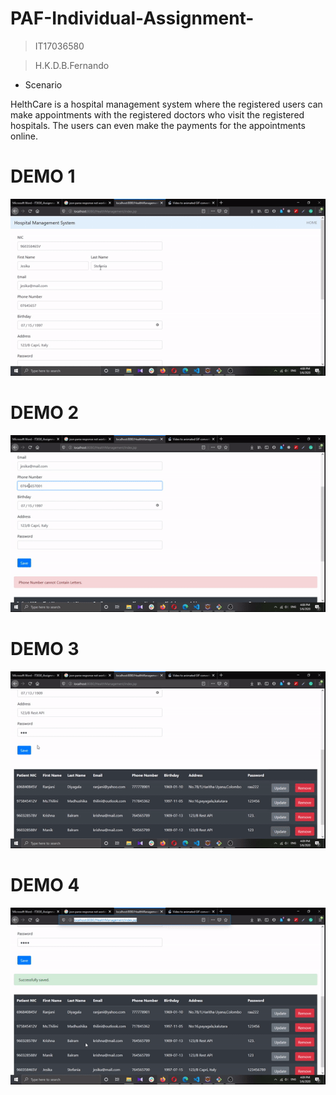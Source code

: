 # PAF-Individual-Assignment-

>  IT17036580

>  H.K.D.B.Fernando

- Scenario 

HelthCare is a hospital management system where the registered users can make appointments with the registered doctors who visit the registered hospitals. The users can even make the payments for the appointments online.

# DEMO 1

![](Images/ezgif.com-optimize.gif)

# DEMO 2

![](Images/ezgif.com-video-to-gif.gif)

# DEMO 3

![](Images/ezgif.com-video-to-gif(1).gif)

# DEMO 4

![](Images/ezgif.com-video-to-gif(2).gif)
